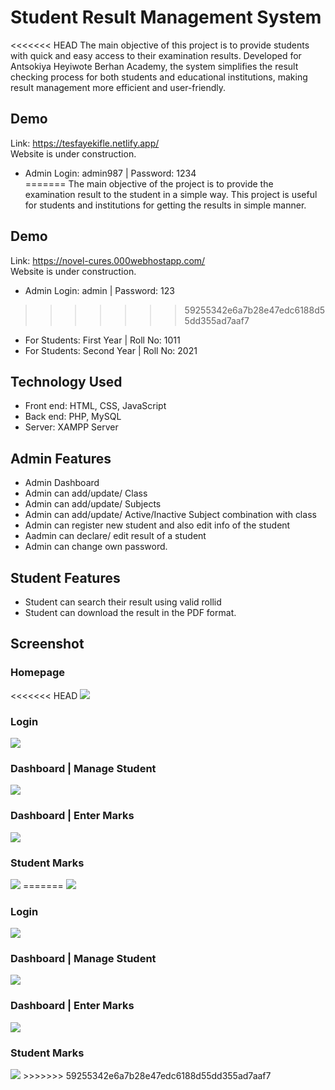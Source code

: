 #  Student Result Management System

<<<<<<< HEAD
The main objective of this project is to provide students with quick and easy access to their examination results. Developed for Antsokiya Heyiwote Berhan Academy, the system simplifies the result checking process for both students and educational institutions, making result management more efficient and user-friendly.

## Demo 
Link: https://tesfayekifle.netlify.app/  <br/>
Website is under construction. <br/>
- Admin Login: admin987 | Password: 1234<br/>
=======
The main objective of the project is to provide the examination result to the student in a simple way.
This project is useful for students and institutions for getting the results in simple manner.

## Demo 
Link: https://novel-cures.000webhostapp.com/  <br/>
Website is under construction. <br/>
- Admin Login: admin | Password: 123 <br/>
>>>>>>> 59255342e6a7b28e47edc6188d55dd355ad7aaf7
- For Students: First Year | Roll No: 1011<br/>
- For Students: Second Year | Roll No: 2021<br/>


## Technology Used

- Front end: HTML, CSS, JavaScript <br/>
- Back end: PHP, MySQL  <br/>
- Server: XAMPP Server

## Admin Features

- Admin Dashboard <br/>
- Admin can add/update/ Class <br/>
- Admin can add/update/ Subjects  <br/>
- Admin can add/update/ Active/Inactive Subject combination with class  <br/>
- Admin can register new student and also edit info of the student  <br/>
- Aadmin can declare/ edit  result of a student  <br/>
- Admin can change own password.

## Student Features

- Student can search their result using valid rollid <br/>
- Student can download the result in the PDF format.

## Screenshot

### Homepage 
<<<<<<< HEAD
<img src="https://github.com/Govind155/Student-Result-Management-System/blob/master/images/sankofa 1">

### Login 
<img src="https://github.com/Govind155/Student-Result-Management-System/blob/master/images/Antsokiya Logo.jpg">

### Dashboard | Manage Student  
<img src="https://github.com/Govind155/Student-Result-Management-System/blob/master/images/Antsokiya Logo.jpg">

### Dashboard | Enter Marks 
<img src="https://github.com/Govind155/Student-Result-Management-System/blob/master/images/Antsokiya Logo.jpg">

### Student Marks 
<img src="https://github.com/Govind155/Student-Result-Management-System/blob/master/images/Antsokiya Logo.jpg">
=======
<img src="https://github.com/Govind155/Student-Result-Management-System/blob/master/images/screenshot01.PNG">

### Login 
<img src="https://github.com/Govind155/Student-Result-Management-System/blob/master/images/screenshot02.PNG">

### Dashboard | Manage Student  
<img src="https://github.com/Govind155/Student-Result-Management-System/blob/master/images/screenshot03.PNG">

### Dashboard | Enter Marks 
<img src="https://github.com/Govind155/Student-Result-Management-System/blob/master/images/screenshot04.PNG">

### Student Marks 
<img src="https://github.com/Govind155/Student-Result-Management-System/blob/master/images/screenshot05.PNG">
>>>>>>> 59255342e6a7b28e47edc6188d55dd355ad7aaf7

 

 

 

 


 

